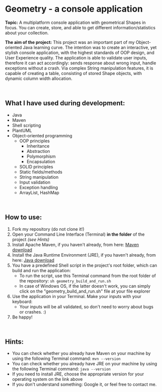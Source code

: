 # Geometry - a console application

**Topic:** A multiplatform console application with geometrical Shapes in focus. You can create, store, and able to
get different information/statistics about your collection.

**The aim of the project:** This project was an important part of my Object-oriented Java learning curve. The intention
was to create an interactive, yet stylish console application, with the highest standards of OOP design, and
User Experience quality. The application is able to validate user inputs, therefore it can act accordingly: sends response
about wrong input, handle exceptions without a crash. Via complex String manipulation features, it is capable of creating
a table, consisting of stored Shape objects, with dynamic column width allocation.

<br>

## What I have used during development:
- Java
- Maven
- Shell scripting
- PlantUML
- Object-oriented programming
  - OOP principles
    - Inheritance
    - Abstraction
    - Polymorphism
    - Encapsulation
  - SOLID principles
  - Static fields/methods
  - String manipulation
  - Input validation
  - Exception handling
  - ArrayList, HashMap

<br>

## How to use:
1. Fork my repository (do not clone it!)
2. Open your Command Line Interface (Terminal) **in the folder** of the project *(see Hints)*
3. Install Apache Maven, if you haven't already, from here:
<a target="_blank" href="https://maven.apache.org/install.html">Maven download</a>
4. Install the Java Runtime Environment (JRE), if you haven't already, from here:
<a target="_blank" href="https://www.java.com/en/download/">Java download</a>
5. You have a predefined Shell script in the project's root folder, which can build and run the application:
   - To run the script, use this Terminal command from the root folder of the repository: ```sh geometry_build_and_run.sh```
   - In case of Windows OS, if the latter doesn't work, you can simply click on the "geometry_build_and_run.sh" file
   at your file explorer
6. Use the application in your Terminal. Make your inputs with your keyboard:
   - Your inputs will be all validated, so don't need to worry about bugs or crashes. :)
7. Be happy!

<br>

## Hints:
- You can check whether you already have Maven on your machine by using the following Terminal command: ```mvn --version```
- You can check whether you already have JRE on your machine by using the following Terminal command: ```java --version```
- If you need to install JRE, choose the appropriate version for your operating system on the link above
- If you don't understand something: Google it, or feel free to contact me.

